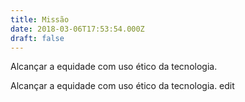 ```yaml
---
title: Missão
date: 2018-03-06T17:53:54.000Z
draft: false
---
```

Alcançar a equidade com uso ético da tecnologia.

Alcançar a equidade com uso ético da tecnologia. edit
